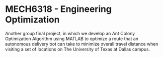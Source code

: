 # MECH6318 - Engineering Optimization
Another group final project, in which we develop an Ant Colony Optimization Algorithm using MATLAB to optimize a route that an autonomous delivery bot can take to minimize overall travel distance when visiting a set of locations on The University of Texas at Dallas campus.
